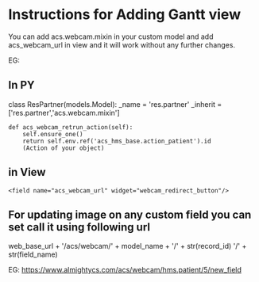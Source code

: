 # Instructions for Adding Gantt view

You can add acs.webcam.mixin in your custom model and add acs_webcam_url in view and it will work without any further changes.

EG:

In PY
------
class ResPartner(models.Model):
    _name = 'res.partner'
    _inherit = ['res.partner','acs.webcam.mixin']

    def acs_webcam_retrun_action(self):
        self.ensure_one()
        return self.env.ref('acs_hms_base.action_patient').id
        (Action of your object)

in View
---------
    <field name="acs_webcam_url" widget="webcam_redirect_button"/>

For updating image on any custom field you can set call it using following url
-----
web_base_url + '/acs/webcam/' + model_name + '/' + str(record_id) '/' + str(field_name)

EG: https://www.almightycs.com/acs/webcam/hms.patient/5/new_field 